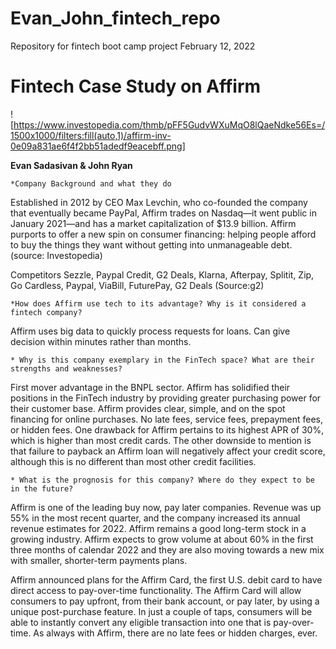 # Evan_John_fintech_repo

Repository for fintech boot camp project February 12, 2022

# Fintech Case Study on Affirm

![https://www.investopedia.com/thmb/pFF5GudvWXuMqO8lQaeNdke56Es=/1500x1000/filters:fill(auto,1)/affirm-inv-0e09a831ae6f4f2bb51adedf9eacebff.png]

**Evan Sadasivan & John Ryan**

    *Company Background and what they do

Established in 2012 by CEO Max Levchin, who co-founded the company that eventually became PayPal, Affirm trades on Nasdaq—it went public in January 2021—and has a market capitalization of $13.9 billion. Affirm purports to offer a new spin on consumer financing: helping people afford to buy the things they want without getting into unmanageable debt. (source: Investopedia)

Competitors 
Sezzle, Paypal Credit, G2 Deals, Klarna, Afterpay, Splitit, Zip, Go Cardless, Paypal, ViaBill, FuturePay, G2 Deals (Source:g2)


    *How does Affirm use tech to its advantage? Why is it considered a fintech company?


Affirm uses big data to quickly process requests for loans. Can give decision within minutes rather than months.

    * Why is this company exemplary in the FinTech space? What are their strengths and weaknesses?

First mover advantage in the BNPL sector. Affirm has solidified their positions in the FinTech industry by providing greater purchasing power for their customer base. Affirm provides clear, simple, and on the spot financing for online purchases. No late fees, service fees, prepayment fees, or hidden fees. One drawback for Affirm pertains to its highest APR of 30%, which is higher than most credit cards. The other downside to mention is that failure to payback an Affirm loan will negatively affect your credit score, although this is no different than most other credit facilities.

    * What is the prognosis for this company? Where do they expect to be in the future?

Affirm is one of the leading buy now, pay later companies. Revenue was up 55% in the most recent quarter, and the company increased its annual revenue estimates for 2022. Affirm remains a good long-term stock in a growing industry. Affirm expects to grow volume at about 60% in the first three months of calendar 2022 and they are also moving towards a new mix with smaller, shorter-term payments plans.

Affirm announced plans for the Affirm Card, the first U.S. debit card to have direct access to pay-over-time functionality. The Affirm Card will allow consumers to pay upfront, from their bank account, or pay later, by using a unique post-purchase feature. In just a couple of taps, consumers will be able to instantly convert any eligible transaction into one that is pay-over-time. As always with Affirm, there are no late fees or hidden charges, ever.
